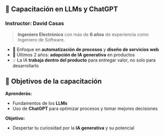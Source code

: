 ## 🚀 Capacitación en <span class="text-primary">LLMs</span> y <span class="text-primary">ChatGPT</span>



### <span class="text-primary">Instructor:</span> David Casas

> <b class="text-primary">Ingeniero Electrónico</b> con más de <b class="text-primary">6 años</b> de experiencia como Ingeniero de Software.


- 🔧 Enfoque en <b class="text-primary">automatización de procesos</b> y <b class="text-primary">diseño de servicios web</b>
- 🤖 Últimos 2 años: <b class="text-primary">adopción de IA generativa</b> en productos
- 💡 La IA <b class="text-primary">trabaja dentro del producto</b> para entregar valor, no solo para desarrollarlo



## 🎯 Objetivos de la capacitación


**Aprenderás:**
- Fundamentos de los <b class="text-primary">LLMs</b>
- Uso de <b class="text-primary">ChatGPT</b> para optimizar procesos y tomar mejores decisiones

**Objetivo:**
- Despertar tu curiosidad por la <b class="text-primary">IA generativa</b> y su potencial
